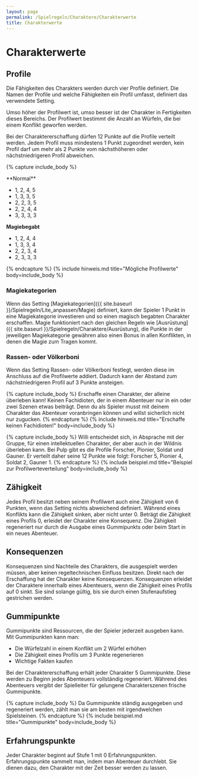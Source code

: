 ```yaml
---
layout: page
permalink: /Spielregeln/Charaktere/Charakterwerte
title: Charakterwerte
---
```


# Charakterwerte

## Profile

Die Fähigkeiten des Charakters werden durch vier Profile definiert. Die Namen der Profile und welche Fähigkeiten ein Profil umfasst, definiert das verwendete Setting.

Umso höher der Profilwert ist, umso besser ist der Charakter in Fertigkeiten dieses Bereichs. Der Profilwert bestimmt die Anzahl an Würfeln, die bei einem Konflikt geworfen werden.

Bei der Charaktererschaffung dürfen 12 Punkte auf die Profile verteilt werden. Jedem Profil muss mindestens 1 Punkt zugeordnet werden, kein Profil darf um mehr als 2 Punkte vom nächsthöheren oder nächstniedrigeren Profil abweichen.

{% capture include_body %}
<div class="row">
    <div class="col">
**Normal**

- 1, 2, 4, 5
- 1, 3, 3, 5
- 2, 2, 3, 5
- 2, 2, 4, 4
- 3, 3, 3, 3
    </div>
    <div class="col">
**Magiebegabt**

- 1, 2, 4, 4
- 1, 3, 3, 4
- 2, 2, 3, 4
- 2, 3, 3, 3
    </div>
</div>
{% endcapture %}
{% include hinweis.md title="Mögliche Profilwerte" body=include_body %}

### Magiekategorien

Wenn das Setting [Magiekategorien]({{ site.baseurl }}/Spielregeln/Lite_anpassen/Magie) definiert, kann der Spieler 1 Punkt in eine Magiekategorie investieren und so einen magisch begabten Charakter erschaffen. Magie funktioniert nach den gleichen Regeln wie [Ausrüstung]({{ site.baseurl }}/Spielregeln/Charaktere/Ausrüstung), die Punkte in der jeweiligen Magiekategorie gewähren also einen Bonus in allen Konflikten, in denen die Magie zum Tragen kommt.

### Rassen- oder Völkerboni

Wenn das Setting Rassen- oder Völkerboni festlegt, werden diese im Anschluss auf die Profilwerte addiert. Dadurch kann der Abstand zum nächstniedrigeren Profil auf 3 Punkte ansteigen.

{% capture include_body %}
Erschaffe einen Charakter, der alleine überleben kann! Keinen Fachidioten, der in einem Abenteuer nur in ein oder zwei Szenen etwas beiträgt. Denn du als Spieler musst mit deinem Charakter das Abenteuer voranbringen können und willst sicherlich nicht nur zugucken.
{% endcapture %}
{% include hinweis.md title="Erschaffe keinen Fachidioten!" body=include_body %}

{% capture include_body %}
Willi entscheidet sich, in Absprache mit der Gruppe, für einen intellektuellen Charakter, der aber auch in der Wildnis überleben kann. Bei Pulp gibt es die Profile Forscher, Pionier, Soldat und Gauner. Er verteilt daher seine 12 Punkte wie folgt: Forscher 5, Pionier 4, Soldat 2, Gauner 1.
{% endcapture %}
{% include beispiel.md title="Beispiel zur Profilwerteverteilung" body=include_body %}

## Zähigkeit

Jedes Profil besitzt neben seinem Profilwert auch eine Zähigkeit von 6 Punkten, wenn das Setting nichts abweichend definiert. Während eines Konflikts kann die Zähigkeit sinken, aber nicht unter 0. Beträgt die Zähigkeit eines Profils 0, erleidet der Charakter eine Konsequenz. Die Zähigkeit regeneriert nur durch die Ausgabe eines Gummipunkts oder beim Start in ein neues Abenteuer.

## Konsequenzen

Konsequenzen sind Nachteile des Charakters, die ausgespielt werden müssen, aber keinen regeltechnischen Einfluss besitzen. Direkt nach der Erschaffung hat der Charakter keine Konsequenzen. Konsequenzen erleidet der Charaktere innerhalb eines Abenteuers, wenn die Zähigkeit eines Profils auf 0 sinkt. Sie sind solange gültig, bis sie durch einen Stufenaufstieg gestrichen werden.

## Gummipunkte

Gummipunkte sind Ressourcen, die der Spieler jederzeit ausgeben kann. Mit Gummipunkten kann man:

- Die Würfelzahl in einem Konflikt um 2 Würfel erhöhen
- Die Zähigkeit eines Profils um 3 Punkte regenerieren
- Wichtige Fakten kaufen

Bei der Charaktererschaffung erhält jeder Charakter 5 Gummipunkte. Diese werden zu Beginn jedes Abenteuers vollständig regeneriert. Während des Abenteuers vergibt der Spielleiter für gelungene Charakterszenen frische Gummipunkte.

{% capture include_body %}
Da Gummipunkte ständig ausgegeben und regeneriert werden, zählt man sie am besten mit irgendwelchen Spielsteinen.
{% endcapture %}
{% include beispiel.md title="Gummipunkte" body=include_body %}

## Erfahrungspunkte

Jeder Charakter beginnt auf Stufe 1 mit 0 Erfahrungspunkten. Erfahrungspunkte sammelt man, indem man Abenteuer durchlebt. Sie dienen dazu, den Charakter mit der Zeit besser werden zu lassen.
